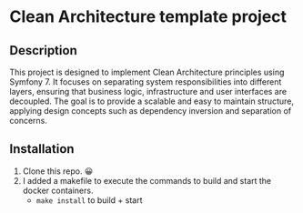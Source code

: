 #   Clean Architecture template project

## Description

This project is designed to implement Clean Architecture principles using Symfony 7. 
It focuses on separating system responsibilities into different layers, ensuring that business logic, infrastructure and user interfaces are decoupled. 
The goal is to provide a scalable and easy to maintain structure, applying design concepts such as dependency inversion and separation of concerns.
## Installation

1. Clone this repo. 😀
2. I added a makefile to execute the commands to build and start the docker containers.
   - `make install` to build + start
